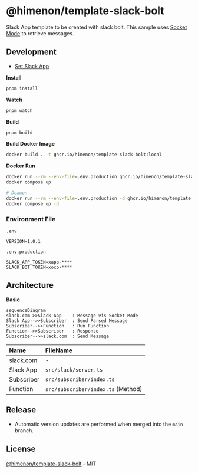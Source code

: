 # @himenon/template-slack-bolt

Slack App template to be created with slack bolt.
This sample uses [Socket Mode](https://api.slack.com/apis/connections/socket) to retrieve messages.

## Development

- [Set Slack App](./SETUP_SLACK_APP.md)

**Install**

```bash
pnpm install
```

**Watch**

```bash
pnpm watch
```

**Build**

```bash
pnpm build
```

**Build Docker Image**

```bash
docker build . -t ghcr.io/himenon/template-slack-bolt:local
```

**Docker Run**

```bash
docker run --rm --env-file=.env.production ghcr.io/himenon/template-slack-bolt:local
docker compose up

# Deamon
docker run --rm --env-file=.env.production -d ghcr.io/himenon/template-slack-bolt:local
docker compose up -d
```

### Environment File

`.env`

```
VERSION=1.0.1
```

`.env.production`

```
SLACK_APP_TOKEN=xapp-****
SLACK_BOT_TOKEN=xoxb-****
```

## Architecture

**Basic**

```mermaid
sequenceDiagram
slack.com->>Slack App    : Message vis Socket Mode
Slack App-->>Subscriber  : Send Parsed Message
Subscriber-->>Function   : Run Function
Function-->>Subscriber   : Response
Subscriber-->>slack.com  : Send Message
```

| Name       | FileName                           |
| :--------- | :--------------------------------- |
| slack.com  | -                                  |
| Slack App  | `src/slack/server.ts`              |
| Subscriber | `src/subscriber/index.ts`          |
| Function   | `src/subscriber/index.ts` (Method) |

## Release

- Automatic version updates are performed when merged into the `main` branch.

## License

[@himenon/template-slack-bolt](https://github.com/Himenon/template-slack-bolt)・MIT
